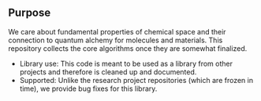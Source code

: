 ## Purpose

We care about fundamental properties of chemical space and their connection to quantum alchemy for molecules and materials. This repository collects the core algorithms once they are somewhat finalized.

- Library use: This code is meant to be used as a library from other projects and therefore is cleaned up and documented.
- Supported: Unlike the research project repositories (which are frozen in time), we provide bug fixes for this library.
